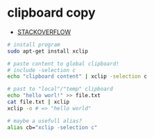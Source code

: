 # clipboard copy


- [STACKOVERFLOW](https://stackoverflow.com/a/5130969/6272061)

```bash
# install program
sudo apt-get install xclip

# paste content to global clipboard!
# include -selection c
echo "clipboard content" | xclip -selection c

# past to "local"/"temp" clipboard
echo "hello worl!" >> file.txt
cat file.txt | xclip
xclip -o # => "hello world"

# maybe a usefull alias?
alias cb="xclip -selection c"
```
